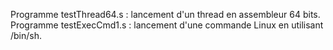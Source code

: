 Programme testThread64.s : lancement d'un thread en assembleur 64 bits.<br>
Programme testExecCmd1.s : lancement d'une commande Linux en utilisant /bin/sh. <br>
